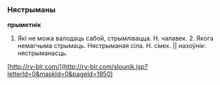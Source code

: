 ### Нястрыманы
**прыметнік**

1. Які не можа валодаць сабой, стрымлівацца. Н. чалавек. 2. Якога немагчыма стрымаць. Нястрыманая сіла. Н. смех. || назоўнік: нястрыманасць.

<a rel="author">[http://rv-blr.com/](http://rv-blr.com/slounik.jsp?letterId=0&maskId=0&pageId=1950)</a>
